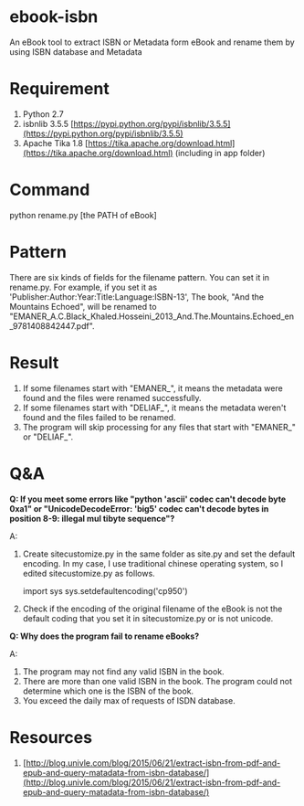 # ebook-isbn
An eBook tool to extract ISBN or Metadata form eBook and rename them by using ISBN database and Metadata

# Requirement
1. Python 2.7
2. isbnlib 3.5.5 [https://pypi.python.org/pypi/isbnlib/3.5.5](https://pypi.python.org/pypi/isbnlib/3.5.5)
3. Apache Tika 1.8 [https://tika.apache.org/download.html](https://tika.apache.org/download.html) (including in app folder)

# Command
python rename.py [the PATH of eBook]

# Pattern
There are six kinds of fields for the filename pattern. You can set it in rename.py. For example, if you set it as 'Publisher:Author:Year:Title:Language:ISBN-13', The book, "And the Mountains Echoed", will be renamed to "EMANER_A.C.Black_Khaled.Hosseini_2013_And.The.Mountains.Echoed_en_9781408842447.pdf". 

# Result
1. If some filenames start with "EMANER_", it means the metadata were found and the files were renamed successfully.
2. If some filenames start with "DELIAF_", it means the metadata weren't found and the files failed to be renamed.
3. The program will skip processing for any files that start with "EMANER_" or "DELIAF_".

# Q&A
**Q: If you meet some errors like "python 'ascii' codec can't decode byte 0xa1" or "UnicodeDecodeError: 'big5' codec can't decode bytes in position 8-9: illegal mul
tibyte sequence"?**

A: 

1. Create sitecustomize.py in the same folder as site.py and set the default encoding. In my case, I use traditional chinese operating system, so I edited sitecustomize.py as follows.

    import sys
    sys.setdefaultencoding('cp950')

2. Check if the encoding of the original filename of the eBook is not the default coding that you set it in sitecustomize.py or is not unicode.

**Q: Why does the program fail to rename eBooks?**

A:

1. The program may not find any valid ISBN in the book.
2. There are more than one valid ISBN in the book. The program could not determine which one is the ISBN of the book. 
3. You exceed the daily max of requests of ISDN database. 

# Resources
1. [http://blog.univle.com/blog/2015/06/21/extract-isbn-from-pdf-and-epub-and-query-matadata-from-isbn-database/](http://blog.univle.com/blog/2015/06/21/extract-isbn-from-pdf-and-epub-and-query-matadata-from-isbn-database/)


 